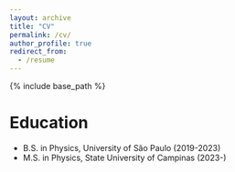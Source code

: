 ```yaml
---
layout: archive
title: "CV"
permalink: /cv/
author_profile: true
redirect_from:
  - /resume
---
```


{% include base_path %}

Education
======
* B.S. in Physics, University of São Paulo (2019-2023)
* M.S. in Physics, State University of Campinas (2023-)